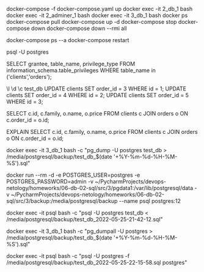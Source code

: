 docker-compose -f docker-compose.yaml up
docker exec -it 2_db_1 bash
docker exec -it 2_adminer_1 bash
docker exec -it 3_db_1 bash
docker ps
docker-compose pull
docker-compose up -d
docker-compose stop
docker-compose down
docker-compose down --rmi all

docker-compose ps --a
docker-compose restart


psql -U postgres


SELECT grantee, table_name, privilege_type FROM information_schema.table_privileges WHERE table_name in ('clients','orders');

\l
\d
\c test_db
UPDATE clients SET order_id = 3 WHERE id = 1;
UPDATE clients SET order_id = 4 WHERE id = 2;
UPDATE clients SET order_id = 5 WHERE id = 3;

SELECT c.id, c.family, o.name, o.price FROM clients c
JOIN orders o
ON c.order_id = o.id;

EXPLAIN SELECT c.id, c.family, o.name, o.price FROM clients c
JOIN orders o
ON c.order_id = o.id;

docker exec -it 3_db_1 bash -c "pg_dump -U postgres test_db > /media/postgresql/backup/test_db_$(date '+%Y-%m-%d-%H-%M-%S').sql"

docker run --rm -d -e POSTGRES_USER=postgres -e POSTGRES_PASSWORD=admin -v ~/PycharmProjects/devops-netology/homeworks/06-db-02-sql/src/3/pgdata1:/var/lib/postgresql/data -v ~/PycharmProjects/devops-netology/homeworks/06-db-02-sql/src/3/backup:/media/postgresql/backup --name psql postgres:12

docker exec -it psql bash -c "psql -U postgres test_db < /media/postgresql/backup/test_db_2022-05-25-21-42-12.sql"

docker exec -it 3_db_1 bash -c "pg_dumpall -U postgres > /media/postgresql/backup/test_db_$(date '+%Y-%m-%d-%H-%M-%S').sql"

docker exec -it psql bash -c "psql -U postgres -f /media/postgresql/backup/test_db_2022-05-25-22-15-58.sql postgres"